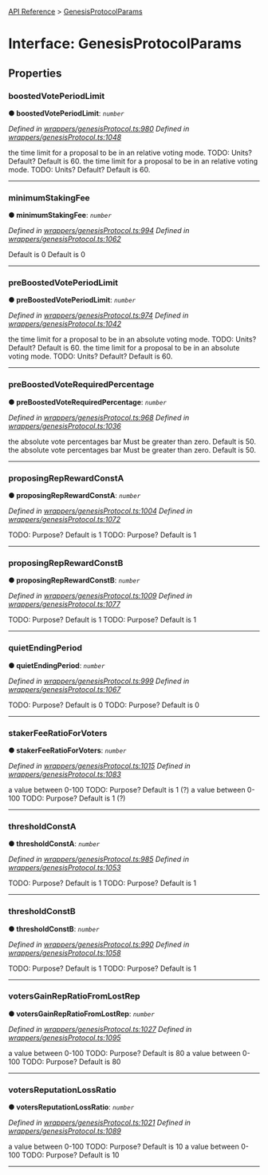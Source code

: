 [API Reference](../README.md) > [GenesisProtocolParams](../interfaces/GenesisProtocolParams.md)



# Interface: GenesisProtocolParams


## Properties
<a id="boostedVotePeriodLimit"></a>

###  boostedVotePeriodLimit

**●  boostedVotePeriodLimit**:  *`number`* 

*Defined in [wrappers/genesisProtocol.ts:980](https://github.com/daostack/arc.js/blob/42de6847/lib/wrappers/genesisProtocol.ts#L980)*
*Defined in [wrappers/genesisProtocol.ts:1048](https://github.com/daostack/arc.js/blob/42de6847/lib/wrappers/genesisProtocol.ts#L1048)*



the time limit for a proposal to be in an relative voting mode. TODO: Units? Default? Default is 60. the time limit for a proposal to be in an relative voting mode. TODO: Units? Default? Default is 60.




___

<a id="minimumStakingFee"></a>

###  minimumStakingFee

**●  minimumStakingFee**:  *`number`* 

*Defined in [wrappers/genesisProtocol.ts:994](https://github.com/daostack/arc.js/blob/42de6847/lib/wrappers/genesisProtocol.ts#L994)*
*Defined in [wrappers/genesisProtocol.ts:1062](https://github.com/daostack/arc.js/blob/42de6847/lib/wrappers/genesisProtocol.ts#L1062)*



Default is 0 Default is 0




___

<a id="preBoostedVotePeriodLimit"></a>

###  preBoostedVotePeriodLimit

**●  preBoostedVotePeriodLimit**:  *`number`* 

*Defined in [wrappers/genesisProtocol.ts:974](https://github.com/daostack/arc.js/blob/42de6847/lib/wrappers/genesisProtocol.ts#L974)*
*Defined in [wrappers/genesisProtocol.ts:1042](https://github.com/daostack/arc.js/blob/42de6847/lib/wrappers/genesisProtocol.ts#L1042)*



the time limit for a proposal to be in an absolute voting mode. TODO: Units? Default? Default is 60. the time limit for a proposal to be in an absolute voting mode. TODO: Units? Default? Default is 60.




___

<a id="preBoostedVoteRequiredPercentage"></a>

###  preBoostedVoteRequiredPercentage

**●  preBoostedVoteRequiredPercentage**:  *`number`* 

*Defined in [wrappers/genesisProtocol.ts:968](https://github.com/daostack/arc.js/blob/42de6847/lib/wrappers/genesisProtocol.ts#L968)*
*Defined in [wrappers/genesisProtocol.ts:1036](https://github.com/daostack/arc.js/blob/42de6847/lib/wrappers/genesisProtocol.ts#L1036)*



the absolute vote percentages bar Must be greater than zero. Default is 50. the absolute vote percentages bar Must be greater than zero. Default is 50.




___

<a id="proposingRepRewardConstA"></a>

###  proposingRepRewardConstA

**●  proposingRepRewardConstA**:  *`number`* 

*Defined in [wrappers/genesisProtocol.ts:1004](https://github.com/daostack/arc.js/blob/42de6847/lib/wrappers/genesisProtocol.ts#L1004)*
*Defined in [wrappers/genesisProtocol.ts:1072](https://github.com/daostack/arc.js/blob/42de6847/lib/wrappers/genesisProtocol.ts#L1072)*



TODO: Purpose? Default is 1 TODO: Purpose? Default is 1




___

<a id="proposingRepRewardConstB"></a>

###  proposingRepRewardConstB

**●  proposingRepRewardConstB**:  *`number`* 

*Defined in [wrappers/genesisProtocol.ts:1009](https://github.com/daostack/arc.js/blob/42de6847/lib/wrappers/genesisProtocol.ts#L1009)*
*Defined in [wrappers/genesisProtocol.ts:1077](https://github.com/daostack/arc.js/blob/42de6847/lib/wrappers/genesisProtocol.ts#L1077)*



TODO: Purpose? Default is 1 TODO: Purpose? Default is 1




___

<a id="quietEndingPeriod"></a>

###  quietEndingPeriod

**●  quietEndingPeriod**:  *`number`* 

*Defined in [wrappers/genesisProtocol.ts:999](https://github.com/daostack/arc.js/blob/42de6847/lib/wrappers/genesisProtocol.ts#L999)*
*Defined in [wrappers/genesisProtocol.ts:1067](https://github.com/daostack/arc.js/blob/42de6847/lib/wrappers/genesisProtocol.ts#L1067)*



TODO: Purpose? Default is 0 TODO: Purpose? Default is 0




___

<a id="stakerFeeRatioForVoters"></a>

###  stakerFeeRatioForVoters

**●  stakerFeeRatioForVoters**:  *`number`* 

*Defined in [wrappers/genesisProtocol.ts:1015](https://github.com/daostack/arc.js/blob/42de6847/lib/wrappers/genesisProtocol.ts#L1015)*
*Defined in [wrappers/genesisProtocol.ts:1083](https://github.com/daostack/arc.js/blob/42de6847/lib/wrappers/genesisProtocol.ts#L1083)*



a value between 0-100 TODO: Purpose? Default is 1 (?) a value between 0-100 TODO: Purpose? Default is 1 (?)




___

<a id="thresholdConstA"></a>

###  thresholdConstA

**●  thresholdConstA**:  *`number`* 

*Defined in [wrappers/genesisProtocol.ts:985](https://github.com/daostack/arc.js/blob/42de6847/lib/wrappers/genesisProtocol.ts#L985)*
*Defined in [wrappers/genesisProtocol.ts:1053](https://github.com/daostack/arc.js/blob/42de6847/lib/wrappers/genesisProtocol.ts#L1053)*



TODO: Purpose? Default is 1 TODO: Purpose? Default is 1




___

<a id="thresholdConstB"></a>

###  thresholdConstB

**●  thresholdConstB**:  *`number`* 

*Defined in [wrappers/genesisProtocol.ts:990](https://github.com/daostack/arc.js/blob/42de6847/lib/wrappers/genesisProtocol.ts#L990)*
*Defined in [wrappers/genesisProtocol.ts:1058](https://github.com/daostack/arc.js/blob/42de6847/lib/wrappers/genesisProtocol.ts#L1058)*



TODO: Purpose? Default is 1 TODO: Purpose? Default is 1




___

<a id="votersGainRepRatioFromLostRep"></a>

###  votersGainRepRatioFromLostRep

**●  votersGainRepRatioFromLostRep**:  *`number`* 

*Defined in [wrappers/genesisProtocol.ts:1027](https://github.com/daostack/arc.js/blob/42de6847/lib/wrappers/genesisProtocol.ts#L1027)*
*Defined in [wrappers/genesisProtocol.ts:1095](https://github.com/daostack/arc.js/blob/42de6847/lib/wrappers/genesisProtocol.ts#L1095)*



a value between 0-100 TODO: Purpose? Default is 80 a value between 0-100 TODO: Purpose? Default is 80




___

<a id="votersReputationLossRatio"></a>

###  votersReputationLossRatio

**●  votersReputationLossRatio**:  *`number`* 

*Defined in [wrappers/genesisProtocol.ts:1021](https://github.com/daostack/arc.js/blob/42de6847/lib/wrappers/genesisProtocol.ts#L1021)*
*Defined in [wrappers/genesisProtocol.ts:1089](https://github.com/daostack/arc.js/blob/42de6847/lib/wrappers/genesisProtocol.ts#L1089)*



a value between 0-100 TODO: Purpose? Default is 10 a value between 0-100 TODO: Purpose? Default is 10




___


